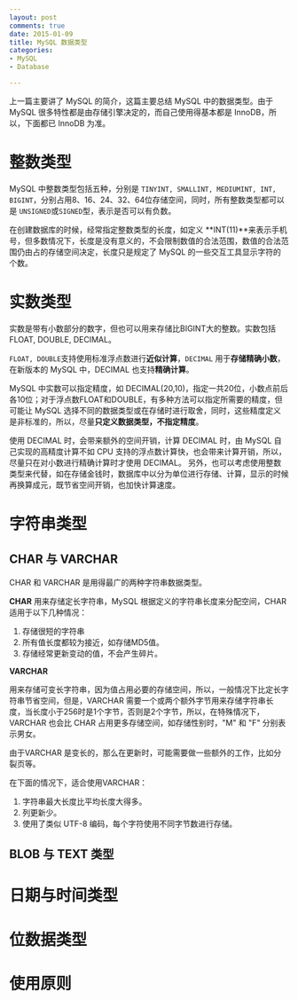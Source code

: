 ```yaml
---
layout: post
comments: true
date: 2015-01-09 
title: MySQL 数据类型
categories:  
- MySQL
- Database

---
```

上一篇主要讲了 MySQL 的简介，这篇主要总结 MySQL 中的数据类型。由于 MySQL 很多特性都是由存储引擎决定的，而自己使用得基本都是 InnoDB，所以，下面都已 InnoDB 为准。

# 整数类型

MySQL 中整数类型包括五种，分别是 ```TINYINT, SMALLINT, MEDIUMINT, INT, BIGINT```，分别占用8、16、24、32、64位存储空间，同时，所有整数类型都可以是 ```UNSIGNED```或```SIGNED```型，表示是否可以有负数。

在创建数据库的时候，经常指定整数类型的长度，如定义 **INT(11)**来表示手机号，但多数情况下，长度是没有意义的，不会限制数值的合法范围，数值的合法范围仍由占的存储空间决定，长度只是规定了 MySQL 的一些交互工具显示字符的个数。

# 实数类型
实数是带有小数部分的数字，但也可以用来存储比BIGINT大的整数。实数包括FLOAT, DOUBLE, DECIMAL。


```FLOAT, DOUBLE```支持使用标准浮点数进行**近似计算**，```DECIMAL``` 用于**存储精确小数**，在新版本的 MySQL 中，DECIMAL 也支持**精确计算**。

MySQL 中实数可以指定精度，如 DECIMAL(20,10)，指定一共20位，小数点前后各10位；对于浮点数FLOAT和DOUBLE，有多种方法可以指定所需要的精度，但可能让 MySQL 选择不同的数据类型或在存储时进行取舍，同时，这些精度定义是非标准的，所以，尽量**只定义数据类型，不指定精度**。

使用 DECIMAL 时，会带来额外的空间开销，计算 DECIMAL 时，由 MySQL 自己实现的高精度计算不如 CPU 支持的浮点数计算快，也会带来计算开销，所以，尽量只在对小数进行精确计算时才使用 DECIMAL。 另外，也可以考虑使用整数类型来代替，如在存储金钱时，数据库中以分为单位进行存储、计算，显示的时候再换算成元，既节省空间开销，也加快计算速度。

# 字符串类型

## CHAR 与 VARCHAR
CHAR 和 VARCHAR 是用得最广的两种字符串数据类型。

**CHAR** 
用来存储定长字符串，MySQL 根据定义的字符串长度来分配空间，CHAR 适用于以下几种情况：

1. 存储很短的字符串
2. 所有值长度都较为接近，如存储MD5值。
2. 存储经常更新变动的值，不会产生碎片。

**VARCHAR** 

用来存储可变长字符串，因为值占用必要的存储空间，所以，一般情况下比定长字符串节省空间，但是，VARCHAR 需要一个或两个额外字节用来存储字符串长度，当长度小于256时是1个字节，否则是2个字节，所以，在特殊情况下，VARCHAR 也会比 CHAR 占用更多存储空间，如存储性别时，"M" 和 "F" 分别表示男女。

由于VARCHAR 是变长的，那么在更新时，可能需要做一些额外的工作，比如分裂页等。

在下面的情况下，适合使用VARCHAR：

1. 字符串最大长度比平均长度大得多。
2. 列更新少。
3. 使用了类似 UTF-8 编码，每个字符使用不同字节数进行存储。

## BLOB 与 TEXT 类型

# 日期与时间类型

# 位数据类型


# 使用原则